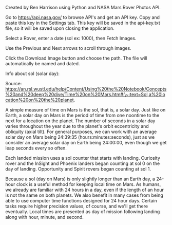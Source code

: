 Created by Ben Harrison using Python and NASA Mars Rover Photos API.

Go to https://api.nasa.gov/ to browse API's and get an API key. Copy and paste this key
in the Settings tab. This key will be saved in the api-key.txt file, so
it will be saved upon closing the application.

Select a Rover, enter a date (sol ex: 1000), then Fetch Images.

Use the Previous and Next arrows to scroll through images.

Click the Download Image button and choose the path. The file will
automatically be named and dated.

Info about sol (solar day):

Source:
https://an.rsl.wustl.edu/help/Content/Using%20the%20Notebook/Concepts%20and%20deep%20dive/Time%20on%20Mars.htm#:\~:text=Sol,a%20location%20on%20the%20planet.

A simple measure of time on Mars is the sol, that is, a solar day. Just
like on Earth, a solar day on Mars is the period of time from one
noontime to the next for a location on the planet. The number of seconds
in a solar day varies throughout the year due to the planet\'s orbit
eccentricity and obliquity (axial tilt). For general purposes, we can
work with an average solar day on Mars being 24:39:35
(hours:minutes:seconds), just as we consider an average solar day on
Earth being 24:00:00, even though we get leap seconds every so often.

Each landed mission uses a sol counter that starts with landing.
Curiosity rover and the InSight and Phoenix landers began counting at
sol 0 on the day of landing. Opportunity and Spirit rovers began
counting at sol 1.

Because a sol (day on Mars) is only slightly longer than an Earth day, a
24-hour clock is a useful method for keeping local time on Mars. As
humans, we already are familiar with 24 hours in a day, even if the
length of an hour is not the same on both planets. We also benefit in
many cases from being able to use computer time functions designed for
24 hour days. Certain tasks require higher precision values, of course,
and we\'ll get there eventually. Local times are presented as day of
mission following landing along with hour, minute, and second.
